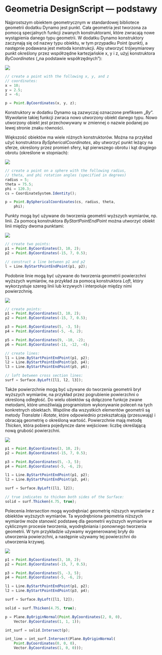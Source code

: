 # Geometria DesignScript — podstawy

Najprostszym obiektem geometrycznym w standardowej bibliotece geometrii dodatku Dynamo jest punkt. Cała geometria jest tworzona za pomocą specjalnych funkcji zwanych konstruktorami, które zwracają nowe wystąpienia danego typu geometrii. W dodatku Dynamo konstruktory zaczynają się od nazwy typu obiektu, w tym przypadku Point (punkt), a następnie podawana jest metoda konstrukcji. Aby utworzyć trójwymiarowy punkt określony przez współrzędne kartezjańskie x, y i z, użyj konstruktora *ByCoordinates* („na podstawie współrzędnych”):

![](images/12-1/GeometryBasics_01.png)

```js
// create a point with the following x, y, and z
// coordinates:
x = 10;
y = 2.5;
z = -6;

p = Point.ByCoordinates(x, y, z);
```

Konstruktory w dodatku Dynamo są zazwyczaj oznaczone prefiksem „*By*”. Wywołanie takiej funkcji zwraca nowo utworzony obiekt danego typu. Nowo utworzony obiekt jest przechowywany w zmiennej o nazwie podanej po lewej stronie znaku równości.

Większość obiektów ma wiele różnych konstruktorów. Można na przykład użyć konstruktora *BySphericalCoordinates*, aby utworzyć punkt leżący na sferze, określony przez promień sfery, kąt pierwszego obrotu i kąt drugiego obrotu (określone w stopniach):

![](images/12-1/GeometryBasics_02.png)

```js
// create a point on a sphere with the following radius,
// theta, and phi rotation angles (specified in degrees)
radius = 5;
theta = 75.5;
phi = 120.3;
cs = CoordinateSystem.Identity();

p = Point.BySphericalCoordinates(cs, radius, theta,
    phi);
```

Punkty mogą być używane do tworzenia geometrii wyższych wymiarów, np. linii. Za pomocą konstruktora *ByStartPointEndPoint* można utworzyć obiekt linii między dwoma punktami:

![](images/12-1/GeometryBasics_03.png)

```js
// create two points:
p1 = Point.ByCoordinates(3, 10, 2);
p2 = Point.ByCoordinates(-15, 7, 0.5);

// construct a line between p1 and p2
l = Line.ByStartPointEndPoint(p1, p2);
```

Podobnie linie mogą być używane do tworzenia geometrii powierzchni wyższych wymiarów, na przykład za pomocą konstruktora *Loft*, który wykorzystuje szereg linii lub krzywych i interpoluje między nimi powierzchnię.

![](images/12-1/GeometryBasics_04.png)

```js
// create points:
p1 = Point.ByCoordinates(3, 10, 2);
p2 = Point.ByCoordinates(-15, 7, 0.5);

p3 = Point.ByCoordinates(5, -3, 5);
p4 = Point.ByCoordinates(-5, -6, 2);

p5 = Point.ByCoordinates(9, -10, -2);
p6 = Point.ByCoordinates(-11, -12, -4);

// create lines:
l1 = Line.ByStartPointEndPoint(p1, p2);
l2 = Line.ByStartPointEndPoint(p3, p4);
l3 = Line.ByStartPointEndPoint(p5, p6);

// loft between cross section lines:
surf = Surface.ByLoft([l1, l2, l3]);
```

Także powierzchnie mogą być używane do tworzenia geometrii brył wyższych wymiarów, na przykład przez pogrubienie powierzchni o określoną odległość. Do wielu obiektów są dołączone funkcje zwane metodami, które umożliwiają programistom wykonywanie poleceń na tych konkretnych obiektach. Wspólne dla wszystkich elementów geometrii są metody *Translate* i *Rotate*, które odpowiednio przekształcają (przesuwają) i obracają geometrię o określoną wartość. Powierzchnie mają metodę *Thicken*, która pobiera pojedyncze dane wejściowe: liczbę określającą nową grubość powierzchni.

![](images/12-1/GeometryBasics_05.png)

```js
p1 = Point.ByCoordinates(3, 10, 2);
p2 = Point.ByCoordinates(-15, 7, 0.5);

p3 = Point.ByCoordinates(5, -3, 5);
p4 = Point.ByCoordinates(-5, -6, 2);

l1 = Line.ByStartPointEndPoint(p1, p2);
l2 = Line.ByStartPointEndPoint(p3, p4);

surf = Surface.ByLoft([l1, l2]);

// true indicates to thicken both sides of the Surface:
solid = surf.Thicken(4.75, true);
```

Polecenia *Intersection* mogą wyodrębniać geometrię niższych wymiarów z obiektów wyższych wymiarów. Ta wyodrębniona geometria niższych wymiarów może stanowić podstawę dla geometrii wyższych wymiarów w cyklicznym procesie tworzenia, wyodrębniania i ponownego tworzenia geometrii. W tym przykładzie używamy wygenerowanej bryły do utworzenia powierzchni, a następnie używamy tej powierzchni do utworzenia krzywej.

![](images/12-1/GeometryBasics_06.png)

```js
p1 = Point.ByCoordinates(3, 10, 2);
p2 = Point.ByCoordinates(-15, 7, 0.5);

p3 = Point.ByCoordinates(5, -3, 5);
p4 = Point.ByCoordinates(-5, -6, 2);

l1 = Line.ByStartPointEndPoint(p1, p2);
l2 = Line.ByStartPointEndPoint(p3, p4);

surf = Surface.ByLoft([l1, l2]);

solid = surf.Thicken(4.75, true);

p = Plane.ByOriginNormal(Point.ByCoordinates(2, 0, 0),
    Vector.ByCoordinates(1, 1, 1));

int_surf = solid.Intersect(p);

int_line = int_surf.Intersect(Plane.ByOriginNormal(
    Point.ByCoordinates(0, 0, 0),
    Vector.ByCoordinates(1, 0, 0)));
```

